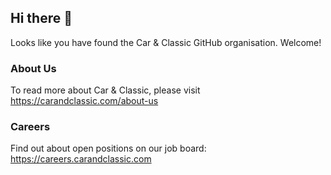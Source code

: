 ## Hi there 👋

<!--

**Here are some ideas to get you started:**

🙋‍♀️ A short introduction - what is your organization all about?
🌈 Contribution guidelines - how can the community get involved?
👩‍💻 Useful resources - where can the community find your docs? Is there anything else the community should know?
🍿 Fun facts - what does your team eat for breakfast?
🧙 Remember, you can do mighty things with the power of [Markdown](https://docs.github.com/github/writing-on-github/getting-started-with-writing-and-formatting-on-github/basic-writing-and-formatting-syntax)
-->

Looks like you have found the Car & Classic GitHub organisation. Welcome!

### About Us

To read more about Car & Classic, please visit <https://carandclassic.com/about-us>

### Careers

Find out about open positions on our job board: <https://careers.carandclassic.com>
